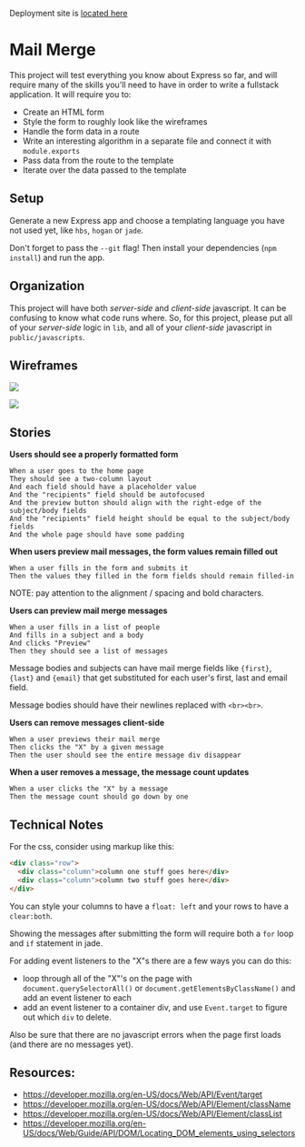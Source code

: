 Deployment site is [located here](https://boiling-chamber-98353.herokuapp.com/)

# Mail Merge

This project will test everything you know about Express so far, and will require many of the skills you'll need to have in order to write a fullstack application.  It will require you to:

- Create an HTML form
- Style the form to roughly look like the wireframes
- Handle the form data in a route
- Write an interesting algorithm in a separate file and connect it with `module.exports`
- Pass data from the route to the template
- Iterate over the data passed to the template

## Setup

Generate a new Express app and choose a templating language you have not used yet, like `hbs`, `hogan` or `jade`.

Don't forget to pass the `--git` flag!  Then install your dependencies (`npm install`) and run the app.

## Organization

This project will have both _server-side_ and _client-side_ javascript.  It can be confusing to know what code runs where.  So, for this project, please put all of your _server-side_ logic in `lib`, and all of your _client-side_ javascript in `public/javascripts`.

## Wireframes

![](wireframes/in-browser-mail-merge-empty.png)

![](wireframes/in-browser-mail-merge.png)

## Stories

**Users should see a properly formatted form**

```
When a user goes to the home page
They should see a two-column layout
And each field should have a placeholder value
And the "recipients" field should be autofocused
And the preview button should align with the right-edge of the subject/body fields
And the "recipients" field height should be equal to the subject/body fields
And the whole page should have some padding
```

**When users preview mail messages, the form values remain filled out**

```
When a user fills in the form and submits it
Then the values they filled in the form fields should remain filled-in
```

NOTE: pay attention to the alignment / spacing and bold characters.

**Users can preview mail merge messages**

```
When a user fills in a list of people
And fills in a subject and a body
And clicks "Preview"
Then they should see a list of messages
```

Message bodies and subjects can have mail merge fields like `{first}`, `{last}` and `{email}` that get substituted for each user's first, last and email field.

Message bodies should have their newlines replaced with `<br><br>`.

**Users can remove messages client-side**

```
When a user previews their mail merge
Then clicks the "X" by a given message
Then the user should see the entire message div disappear
```

**When a user removes a message, the message count updates**

```
When a user clicks the "X" by a message
Then the message count should go down by one
```

## Technical Notes

For the css, consider using markup like this:

```html
<div class="row">
  <div class="column">column one stuff goes here</div>
  <div class="column">column two stuff goes here</div>
</div>
```

You can style your columns to have a `float: left` and your rows to have a `clear:both`.

Showing the messages after submitting the form will require both a `for` loop and `if` statement in jade.

For adding event listeners to the "X"s there are a few ways you can do this:

- loop through all of the "X"'s on the page with `document.querySelectorAll()` or `document.getElementsByClassName()` and add an event listener to each
- add an event listener to a container div, and use `Event.target` to figure out which `div` to delete.

Also be sure that there are no javascript errors when the page first loads (and there are no messages yet).

## Resources:

- https://developer.mozilla.org/en-US/docs/Web/API/Event/target
- https://developer.mozilla.org/en-US/docs/Web/API/Element/className
- https://developer.mozilla.org/en-US/docs/Web/API/Element/classList
- https://developer.mozilla.org/en-US/docs/Web/Guide/API/DOM/Locating_DOM_elements_using_selectors
